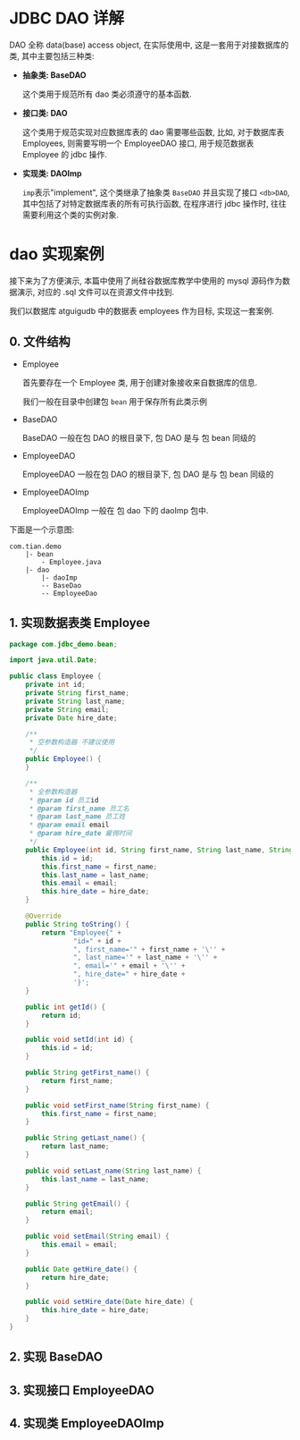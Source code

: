 # JDBC DAO 详解

DAO 全称 data(base) access object,  在实际使用中, 这是一套用于对接数据库的类, 其中主要包括三种类:

-   **抽象类: BaseDAO**

    这个类用于规范所有 dao 类必须遵守的基本函数.

-   **接口类: <db>DAO**

    这个类用于规范实现对应数据库表的 dao 需要哪些函数, 比如, 对于数据库表 Employees, 则需要写明一个 EmployeeDAO 接口, 用于规范数据表 Employee 的 jdbc 操作.

-   **实现类: <db>DAOImp**

    `imp`表示"implement", 这个类继承了抽象类 `BaseDAO` 并且实现了接口 `<db>DAO`, 其中包括了对特定数据库表的所有可执行函数, 在程序进行 jdbc 操作时, 往往需要利用这个类的实例对象.

# dao 实现案例

接下来为了方便演示, 本篇中使用了尚硅谷数据库教学中使用的 mysql 源码作为数据演示, 对应的 .sql 文件可以在资源文件中找到.

我们以数据库 atguigudb 中的数据表 employees 作为目标, 实现这一套案例.

## 0. 文件结构

-   Employee

    首先要存在一个 Employee 类, 用于创建对象接收来自数据库的信息.

    我们一般在目录中创建包 `bean` 用于保存所有此类示例

-   BaseDAO

    BaseDAO 一般在包 DAO 的根目录下, 包 DAO 是与 包 bean 同级的

-   EmployeeDAO

    EmployeeDAO 一般在包 DAO 的根目录下, 包 DAO 是与 包 bean 同级的

-   EmployeeDAOImp

    EmployeeDAOImp 一般在 包 dao 下的 daoImp 包中.

下面是一个示意图:

```text
com.tian.demo
	|- bean
		- Employee.java
	|- dao
		|- daoImp
		-- BaseDao
		-- EmployeeDao
```

## 1. 实现数据表类 Employee

```java
package com.jdbc_demo.bean;

import java.util.Date;

public class Employee {
    private int id;
    private String first_name;
    private String last_name;
    private String email;
    private Date hire_date;

    /**
     * 空参数构造器 不建议使用
     */
    public Employee() {
    }

    /**
     * 全参数构造器
     * @param id 员工id
     * @param first_name 员工名
     * @param last_name 员工姓
     * @param email email
     * @param hire_date 雇佣时间
     */
    public Employee(int id, String first_name, String last_name, String email, Date hire_date) {
        this.id = id;
        this.first_name = first_name;
        this.last_name = last_name;
        this.email = email;
        this.hire_date = hire_date;
    }

    @Override
    public String toString() {
        return "Employee{" +
                "id=" + id +
                ", first_name='" + first_name + '\'' +
                ", last_name='" + last_name + '\'' +
                ", email='" + email + '\'' +
                ", hire_date=" + hire_date +
                '}';
    }

    public int getId() {
        return id;
    }

    public void setId(int id) {
        this.id = id;
    }

    public String getFirst_name() {
        return first_name;
    }

    public void setFirst_name(String first_name) {
        this.first_name = first_name;
    }

    public String getLast_name() {
        return last_name;
    }

    public void setLast_name(String last_name) {
        this.last_name = last_name;
    }

    public String getEmail() {
        return email;
    }

    public void setEmail(String email) {
        this.email = email;
    }

    public Date getHire_date() {
        return hire_date;
    }

    public void setHire_date(Date hire_date) {
        this.hire_date = hire_date;
    }
}

```

## 2. 实现 BaseDAO



## 3. 实现接口 EmployeeDAO



## 4. 实现类 EmployeeDAOImp

